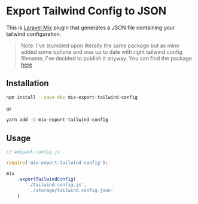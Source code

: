 # Export Tailwind Config to JSON
This is [Laravel Mix](https://laravel-mix.com) plugin that generates a JSON file containing your tailwind configuration.

> Note: I've stumbled upon literally the same package but as mine added some options and was up to date with right tailwind config filename, I've decided to publish it anyway. You can find the package [here](https://www.npmjs.com/package/laravel-mix-export-tailwind-config)

## Installation
```bash
npm install --save-dev mix-export-tailwind-config
```
or 
```bash
yarn add -D mix-export-tailwind-config
```

## Usage
```js
// webpack.config.js

require('mix-export-tailwind-config');

mix
    .exportTailwindConfig( 
       './tailwind.config.js',
        './storage/tailwind.config.json'
    )
```
